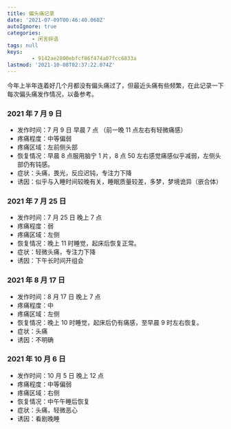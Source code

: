 ```yaml
---
title: 偏头痛记录
date: '2021-07-09T00:46:40.060Z'
autoIgnore: true
categories:
        - 闲言碎语
tags: null
keys:
        - 9142ae2800ebfcf86f474a07fcc6833a
lastmod: '2021-10-08T02:37:22.074Z'
---
```


今年上半年连着好几个月都没有偏头痛过了，但最近头痛有些频繁，在此记录一下每次偏头痛发作情况，以备参考。

<!-- more -->

### 2021 年 7 月 9 日

- 发作时间：7 月 9 日 早晨 7 点 （前一晚 11 点左右有轻微痛感）
- 疼痛程度：中等偏弱
- 疼痛区域：左前侧头部
- 恢复情况：早晨 8 点服用脑宁 1 片，8 点 50 左右感觉痛感似乎减弱，左侧头部仍有钝感。
- 症状：头痛，畏光，反应迟钝，专注力下降
- 诱因：似乎与入睡时间较晚有关，睡眠质量较差，多梦，梦境诡异（嵌合体）

### 2021 年 7 月 25 日

- 发作时间：7 月 25 日 晚上 7 点
- 疼痛程度：弱
- 疼痛区域：左侧
- 恢复情况：晚上 11 时睡觉，起床后恢复正常。
- 症状：轻微头痛，专注力下降
- 诱因：下午长时间开组会

### 2021 年 8 月 17 日

- 发作时间：8 月 17 日 晚上 7 点
- 疼痛程度：中
- 疼痛区域：左侧
- 恢复情况：晚上 10 时睡觉，起床后仍有痛感，至早晨 9 时左右恢复。
- 症状：头痛
- 诱因：不明确

### 2021 年 10 月 6 日

- 发作时间：10 月 5 日 晚上 12 点
- 疼痛程度：中等偏弱
- 疼痛区域：右侧
- 恢复情况：中午午睡后恢复
- 症状：头痛，轻微恶心
- 诱因：看剧晚睡
